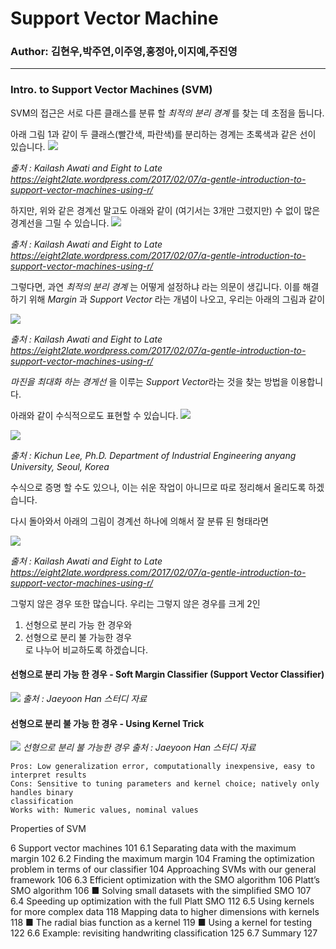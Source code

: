 # Support Vector Machine
### Author: 김현우,박주연,이주영,홍정아,이지예,주진영

---
### Intro. to Support Vector Machines (SVM)

SVM의 접근은 서로 다른 클래스를 분류 할 *최적의 분리 경계* 를 찾는 데 초점을 둡니다.

아래 그림 1과 같이 두 클래스(빨간색, 파란색)를 분리하는 경계는 초록색과 같은 선이 있습니다.
![](https://choco9966.github.io/Team-EDA/7week/image/1.png) 

*출처 : Kailash Awati and Eight to Late https://eight2late.wordpress.com/2017/02/07/a-gentle-introduction-to-support-vector-machines-using-r/*

하지만, 위와 같은 경계선 말고도 아래와 같이 (여기서는 3개만 그렸지만) 수 없이 많은 경계선을 그릴 수 있습니다.
![](https://choco9966.github.io/Team-EDA/7week/image/2.png) 

*출처 : Kailash Awati and Eight to Late https://eight2late.wordpress.com/2017/02/07/a-gentle-introduction-to-support-vector-machines-using-r/*

그렇다면, 과연 *최적의 분리 경계* 는 어떻게 설정하냐 라는 의문이 생깁니다. 이를 해결하기 위해 *Margin* 과 *Support Vector* 라는 개념이 나오고, 우리는 아래의 그림과 같이

![](https://choco9966.github.io/Team-EDA/7week/image/3.PNG) 

*출처 : Kailash Awati and Eight to Late https://eight2late.wordpress.com/2017/02/07/a-gentle-introduction-to-support-vector-machines-using-r/*

*마진을 최대화 하는 경게선* 을 이루는 *Support Vector*라는 것을 찾는 방법을 이용합니다.

아래와 같이 수식적으로도 표현할 수 있습니다.
![](https://choco9966.github.io/Team-EDA/7week/image/4.PNG) 

![](https://choco9966.github.io/Team-EDA/7week/image/5.PNG) 

*출처 : Kichun Lee, Ph.D. Department of Industrial Engineering anyang University, Seoul, Korea*

수식으로 증명 할 수도 있으나, 이는 쉬운 작업이 아니므로 따로 정리해서 올리도록 하겠습니다.

다시 돌아와서 아래의 그림이 경계선 하나에 의해서 잘 분류 된 형태라면

![](https://choco9966.github.io/Team-EDA/7week/image/1.png) 

*출처 : Kailash Awati and Eight to Late https://eight2late.wordpress.com/2017/02/07/a-gentle-introduction-to-support-vector-machines-using-r/*

그렇지 않은 경우 또한 많습니다. 우리는 그렇지 않은 경우를 크게 2인 
1. 선형으로 분리 가능 한 경우와   
2. 선형으로 분리 불 가능한 경우  
로 나누어 비교하도록 하겠습니다.

#### 선형으로 분리 가능 한 경우 - Soft Margin Classifier (Support Vector Classifier)
![](https://choco9966.github.io/Team-EDA/7week/image/6.png) 
*출처 : Jaeyoon Han 스터디 자료*

#### 선형으로 분리 불 가능 한 경우 - Using Kernel Trick
![](https://choco9966.github.io/Team-EDA/7week/image/7.png) 
*선형으로 분리 불 가능한 경우*
*출처 : Jaeyoon Han 스터디 자료*





```
Pros: Low generalization error, computationally inexpensive, easy to interpret results
Cons: Sensitive to tuning parameters and kernel choice; natively only handles binary
classification
Works with: Numeric values, nominal values
```



Properties of SVM

6 Support vector machines 101
6.1 Separating data with the maximum margin 102
6.2 Finding the maximum margin 104
Framing the optimization problem in terms of our classifier 104
Approaching SVMs with our general framework 106
6.3 Efficient optimization with the SMO algorithm 106
Platt’s SMO algorithm 106 ■ Solving small datasets with the
simplified SMO 107
6.4 Speeding up optimization with the full Platt SMO 112
6.5 Using kernels for more complex data 118
Mapping data to higher dimensions with kernels 118 ■ The radial
bias function as a kernel 119 ■ Using a kernel for testing 122
6.6 Example: revisiting handwriting classification 125
6.7 Summary 127